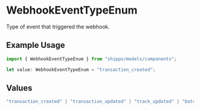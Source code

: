 # WebhookEventTypeEnum

Type of event that triggered the webhook.

## Example Usage

```typescript
import { WebhookEventTypeEnum } from "shippo/models/components";

let value: WebhookEventTypeEnum = "transaction_created";
```

## Values

```typescript
"transaction_created" | "transaction_updated" | "track_updated" | "batch_created" | "batch_purchased" | "all"
```